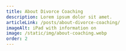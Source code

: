```yaml
---
title: About Divorce Coaching
description: Lorem ipsum dolor sit amet.
articleLink: /posts/about-divorce-coaching/
imageAlt: iPad with information on
image: /static/img/about-coaching.webp
order: 2
---
```

